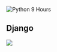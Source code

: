 ![Python 9 Hours](https://youtu.be/H2EJuAcrZYU?si=r8jSzZx9tZHUOKxv)
## Django
![](https://youtu.be/Rp5vd34d-z4?si=hfw6W13a9TQxyBmD)